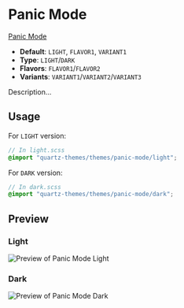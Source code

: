 # Panic Mode

[Panic Mode](#)

- **Default**: `LIGHT`, `FLAVOR1`, `VARIANT1`
- **Type**: `LIGHT`/`DARK`
- **Flavors**: `FLAVOR1`/`FLAVOR2`
- **Variants**: `VARIANT1`/`VARIANT2`/`VARIANT3`

Description...

## Usage

For `LIGHT` version:

```scss
// In light.scss
@import "quartz-themes/themes/panic-mode/light";
```

For `DARK` version:

```scss
// In dark.scss
@import "quartz-themes/themes/panic-mode/dark";
```

## Preview

### Light

![Preview of Panic Mode Light](preview-light.png)

### Dark

![Preview of Panic Mode Dark](preview-dark.png)
